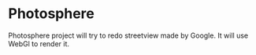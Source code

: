# Photosphere

Photosphere project will try to redo streetview made by Google. It will use WebGl to render it.
